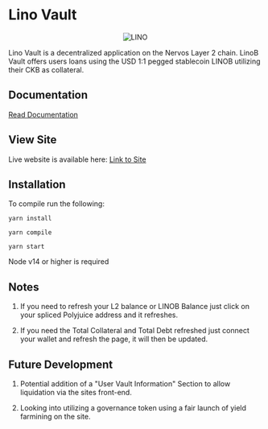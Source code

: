 # Lino Vault
<p align="center">
<img src="https://i.ibb.co/Hzng07B/LINOB-Banner.jpg" alt="LINO">
</p>

Lino Vault is a decentralized application on the Nervos Layer 2 chain. LinoB Vault offers users loans using the USD 1:1 pegged stablecoin LINOB utilizing their CKB as collateral.

## Documentation
[Read Documentation](https://linob.gitbook.io/linob-vault/)

## View Site

Live website is available here: [Link to Site](https://LinoVault.com/)

## Installation
To compile run the following:

```yarn install ```

```yarn compile```

```yarn start```

Node v14 or higher is required
## Notes
1) If you need to refresh your L2 balance or LINOB Balance just click on your spliced Polyjuice address and it refreshes.

2) If you need the Total Collateral and Total Debt refreshed just connect your wallet and refresh the page, it will then be updated.

## Future Development 

1) Potential addition of a "User Vault Information" Section to allow liquidation via the sites front-end.

2) Looking into utilizing a governance token using a fair launch of yield farmining on the site.
